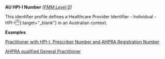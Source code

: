 **AU HPI-I Number**  *[[FMM Level 0](guidance.html)]*

This identifier profile defines a Healthcare Provider Identifier - Individual - HPI-I[<sup>[1]</sup>](http://ns.electronichealth.net.au/id/hi/hpii/1.0/index.html){:target="_blank"} in an Australian context.

**Examples**

[Practitioner with HPI-I, Prescriber Number and AHPRA Registration Number](Practitioner-example0.html)

[AHPRA qualified General Practitioner](Practitioner-example3.html)
